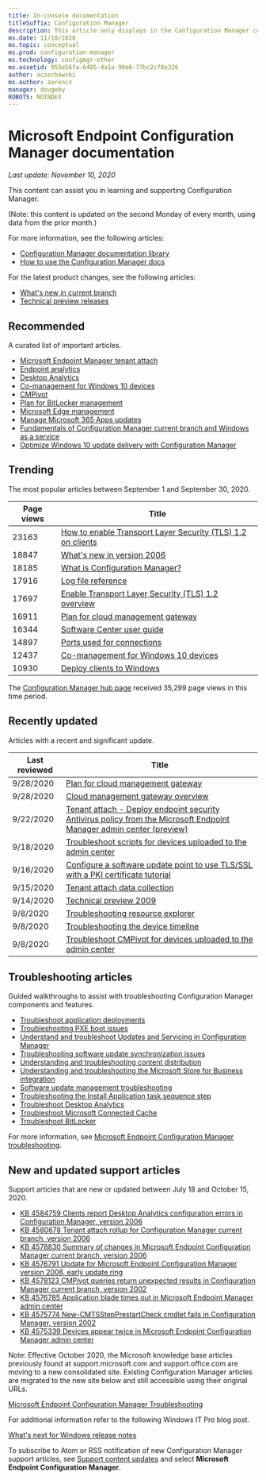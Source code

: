 ```yaml
---
title: In-console documentation
titleSuffix: Configuration Manager
description: This article only displays in the Configuration Manager console.
ms.date: 11/10/2020
ms.topic: conceptual
ms.prod: configuration-manager
ms.technology: configmgr-other
ms.assetid: 955e56fa-6485-4a1a-90e6-77bc2cf8e326
author: aczechowski
ms.author: aaroncz
manager: dougeby
ROBOTS: NOINDEX
---
```


<!-- 
- Feature 1357546
- This page displays in-console, under the Community workspace, Documentation node. 
- Don't use any relative links; must be full https://docs.microsoft.com and language neutral
- Process: https://microsoft.sharepoint.com/teams/ConfigMgr/Documents/ContentPub/Data%20collection%20process%20for%20Feature%201357546%20In-console%20documentation.docx?web=1

All docs.ms links should include `?WT.mc_id=configmgr-console` campaign ID at the end for tracking links from the console.
-->

# Microsoft Endpoint Configuration Manager documentation

*Last update: November 10, 2020*

This content can assist you in learning and supporting Configuration Manager.

(Note: this content is updated on the second Monday of every month, using data from the prior month.)

For more information, see the following articles:

- [Configuration Manager documentation library](https://docs.microsoft.com/mem/configmgr?WT.mc_id=configmgr-console)  
- [How to use the Configuration Manager docs](https://docs.microsoft.com/mem/use-docs?WT.mc_id=configmgr-console)

For the latest product changes, see the following articles:<!-- 8625956 -->

- [What's new in current branch](https://docs.microsoft.com/mem/configmgr/core/plan-design/changes/whats-new-incremental-versions?WT.mc_id=configmgr-console)
- [Technical preview releases](https://docs.microsoft.com/mem/configmgr/core/get-started/technical-preview?WT.mc_id=configmgr-console)

## Recommended

A curated list of important articles.

- [Microsoft Endpoint Manager tenant attach](https://docs.microsoft.com/mem/configmgr/tenant-attach/?WT.mc_id=configmgr-console)
- [Endpoint analytics](https://docs.microsoft.com/mem/analytics/?WT.mc_id=configmgr-console)
- [Desktop Analytics](https://docs.microsoft.com/mem/configmgr/desktop-analytics/?WT.mc_id=configmgr-console)
- [Co-management for Windows 10 devices](https://docs.microsoft.com/mem/configmgr/comanage/?WT.mc_id=configmgr-console)
- [CMPivot](https://docs.microsoft.com/mem/configmgr/core/servers/manage/cmpivot?WT.mc_id=configmgr-console)
- [Plan for BitLocker management](https://docs.microsoft.com/mem/configmgr/protect/plan-design/bitlocker-management?WT.mc_id=configmgr-console)
- [Microsoft Edge management](https://docs.microsoft.com/mem/configmgr/apps/deploy-use/deploy-edge?WT.mc_id=configmgr-console)
- [Manage Microsoft 365 Apps updates](https://docs.microsoft.com/mem/configmgr/sum/deploy-use/manage-office-365-proplus-updates?WT.mc_id=configmgr-console)
- [Fundamentals of Configuration Manager current branch and Windows as a service](https://docs.microsoft.com/mem/configmgr/core/understand/configuration-manager-and-windows-as-service?WT.mc_id=configmgr-console)
- [Optimize Windows 10 update delivery with Configuration Manager](https://docs.microsoft.com/mem/configmgr/sum/deploy-use/optimize-windows-10-update-delivery?WT.mc_id=configmgr-console)

## Trending

The most popular articles between September 1 and September 30, 2020.

| Page views | Title |
|------------|-------|
| 23163 | [How to enable Transport Layer Security (TLS) 1.2 on clients](https://docs.microsoft.com/mem/configmgr/core/plan-design/security/enable-tls-1-2-client?WT.mc_id=configmgr-console) |
| 18847 | [What's new in version 2006](https://docs.microsoft.com/mem/configmgr/core/plan-design/changes/whats-new-in-version-2006?WT.mc_id=configmgr-console) |
| 18185 | [What is Configuration Manager?](https://docs.microsoft.com/mem/configmgr/core/understand/introduction?WT.mc_id=configmgr-console) |
| 17916 | [Log file reference](https://docs.microsoft.com/mem/configmgr/core/plan-design/hierarchy/log-files?WT.mc_id=configmgr-console) |
| 17697 | [Enable Transport Layer Security (TLS) 1.2 overview](https://docs.microsoft.com/mem/configmgr/core/plan-design/security/enable-tls-1-2?WT.mc_id=configmgr-console) |
| 16911 | [Plan for cloud management gateway](https://docs.microsoft.com/mem/configmgr/core/clients/manage/cmg/plan-cloud-management-gateway?WT.mc_id=configmgr-console) |
| 16344 | [Software Center user guide](https://docs.microsoft.com/mem/configmgr/core/understand/software-center?WT.mc_id=configmgr-console) |
| 14897 | [Ports used for connections](https://docs.microsoft.com/mem/configmgr/core/plan-design/hierarchy/ports?WT.mc_id=configmgr-console) |
| 12437 | [Co-management for Windows 10 devices](https://docs.microsoft.com/mem/configmgr/comanage/overview?WT.mc_id=configmgr-console) |
| 10930 | [Deploy clients to Windows](https://docs.microsoft.com/mem/configmgr/core/clients/deploy/deploy-clients-to-windows-computers?WT.mc_id=configmgr-console) |

The [Configuration Manager hub page](https://docs.microsoft.com/mem/configmgr) received 35,299 page views in this time period.

## Recently updated

Articles with a recent and significant update.

| Last reviewed | Title |
|---------------|-------|
| 9/28/2020 | [Plan for cloud management gateway](https://docs.microsoft.com/mem/configmgr/core/clients/manage/cmg/plan-cloud-management-gateway?WT.mc_id=configmgr-console) |
| 9/28/2020 | [Cloud management gateway overview](https://docs.microsoft.com/mem/configmgr/core/clients/manage/cmg/overview?WT.mc_id=configmgr-console) |
| 9/22/2020 | [Tenant attach - Deploy endpoint security Antivirus policy from the Microsoft Endpoint Manager admin center  (preview)](https://docs.microsoft.com/mem/configmgr/tenant-attach/deploy-antivirus-policy?WT.mc_id=configmgr-console) |
| 9/18/2020 | [Troubleshoot scripts for devices uploaded to the admin center](https://docs.microsoft.com/mem/configmgr/tenant-attach/troubleshoot-scripts?WT.mc_id=configmgr-console) |
| 9/16/2020 | [Configure a software update point to use TLS/SSL with a PKI certificate tutorial](https://docs.microsoft.com/mem/configmgr/sum/get-started/software-update-point-ssl?WT.mc_id=configmgr-console) |      
| 9/15/2020 | [Tenant attach data collection](https://docs.microsoft.com/mem/configmgr/tenant-attach/data-collection?WT.mc_id=configmgr-console) |
| 9/14/2020 | [Technical preview 2009](https://docs.microsoft.com/mem/configmgr/core/get-started/2020/technical-preview-2009?WT.mc_id=configmgr-console) |
| 9/8/2020 | [Troubleshooting resource explorer](https://docs.microsoft.com/mem/configmgr/tenant-attach/troubleshoot-resource-explorer?WT.mc_id=configmgr-console) |
| 9/8/2020 | [Troubleshooting the device timeline](https://docs.microsoft.com/mem/configmgr/tenant-attach/troubleshoot-timeline?WT.mc_id=configmgr-console) |
| 9/8/2020 | [Troubleshoot CMPivot for devices uploaded to the admin center](https://docs.microsoft.com/mem/configmgr/tenant-attach/troubleshoot-cmpivot?WT.mc_id=configmgr-console) |

## Troubleshooting articles

Guided walkthroughs to assist with troubleshooting Configuration Manager components and features.

- [Troubleshoot application deployments](https://docs.microsoft.com/mem/configmgr/apps/understand/app-deployment-technical-reference?WT.mc_id=configmgr-console)
- [Troubleshooting PXE boot issues](https://support.microsoft.com/help/4468612)
- [Understand and troubleshoot Updates and Servicing in Configuration Manager](https://support.microsoft.com/help/4490424)
- [Troubleshooting software update synchronization issues](https://support.microsoft.com/help/10059)
- [Understanding and troubleshooting content distribution](https://support.microsoft.com/help/4482728)
- [Understanding and troubleshooting the Microsoft Store for Business integration](https://docs.microsoft.com/mem/configmgr/apps/deploy-use/troubleshoot-microsoft-store-for-business-integration?WT.mc_id=configmgr-console)
- [Software update management troubleshooting](https://support.microsoft.com/help/10680)
- [Troubleshooting the Install Application task sequence step](https://support.microsoft.com/help/18408/)
- [Troubleshoot Desktop Analytics](https://docs.microsoft.com/mem/configmgr/desktop-analytics/troubleshooting?WT.mc_id=configmgr-console)
- [Troubleshoot Microsoft Connected Cache](https://docs.microsoft.com/mem/configmgr/core/servers/deploy/configure/troubleshoot-microsoft-connected-cache?WT.mc_id=configmgr-console)
- [Troubleshoot BitLocker](https://docs.microsoft.com/mem/configmgr/protect/tech-ref/bitlocker/troubleshoot?WT.mc_id=configmgr-console)

For more information, see [Microsoft Endpoint Configuration Manager troubleshooting](https://docs.microsoft.com/troubleshoot/mem/configmgr/welcome-configuration-manager?WT.mc_id=configmgr-console).

## New and updated support articles

Support articles that are new or updated between July 18 and October 15, 2020.

- [KB 4584759 Clients report Desktop Analytics configuration errors in Configuration Manager, version 2006](https://support.microsoft.com/help/4584759)
- [KB 4580678 Tenant attach rollup for Configuration Manager current branch, version 2006](https://support.microsoft.com/help/4580678)
- [KB 4578830 Summary of changes in Microsoft Endpoint Configuration Manager current branch, version 2006](https://support.microsoft.com/help/4578830)
- [KB 4576791 Update for Microsoft Endpoint Configuration Manager version 2006, early update ring](https://support.microsoft.com/help/4576791)
- [KB 4578123 CMPivot queries return unexpected results in Configuration Manager current branch, version 2002](https://support.microsoft.com/help/4578123)
- [KB 4576785 Application blade times out in Microsoft Endpoint Manager admin center](https://support.microsoft.com/help/4576782)
- [KB 4575774 New-CMTSStepPrestartCheck cmdlet fails in Configuration Manager, version 2002](https://support.microsoft.com/help/4575774)
- [KB 4575339 Devices appear twice in Microsoft Endpoint Configuration Manager admin center](https://support.microsoft.com/help/4575339)

Note: Effective October 2020, the Microsoft knowledge base articles previously found at support.microsoft.com and support.office.com are moving to a new consolidated site. Existing Configuration Manager articles are migrated to the new site below and still accessible using their original URLs.

[Microsoft Endpoint Configuration Manager Troubleshooting](https://docs.microsoft.com/troubleshoot/mem/configmgr/welcome-configuration-manager)

For additional information refer to the following Windows IT Pro blog post.

[What's next for Windows release notes](https://techcommunity.microsoft.com/t5/windows-it-pro-blog/what-s-next-for-windows-release-notes/ba-p/1754399)

To subscribe to Atom or RSS notification of new Configuration Manager support articles, see [Support content updates](https://support.microsoft.com/help/4089498/) and select **Microsoft Endpoint Configuration Manager**.
